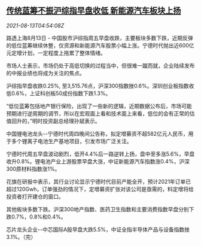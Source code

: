 <!--1628830862000-->
[传统蓝筹不振沪综指早盘收低 新能源汽车板块上扬](https://cn.reuters.com/article/china-stocks-morning-ev-0813-idCNKBS2FE0DP)
------

<div><i>2021-08-13T04:54:08Z</i></div><p>路透上海8月13日 - 中国股市沪综指周五早盘收跌，主要板块多数下跌，近期反弹的低位蓝筹继续休整，仅资源和新能源汽车股票小幅上涨。宁德时代抛出近600亿元定增计划，一定程度上拖累了整体情绪。</p><p>市场人士表示，市场仍处于高低切换的过程当中，但很难一蹴而就，企业陆续发布的中报业绩也将成为关注的焦点。</p><p>沪综指早盘收跌0.25%, 至3,515.76点，沪深300指数挫0.6%。深圳创业板指数收低0.6%，上证科创板50成份指数下跌1.3%。</p><p>“低位蓝筹包括地产银行保险，出现了一些新的逻辑，近期数据公布后，市场可能预期进行逆周期的调节，所以在宏观面上看和技术面上来看，低位的会有正常的估值回升的，”明时投资副总经理孙斌表示。</p><p>中国锂电池龙头--宁德时代周四晚间公告称，拟定增募资不超582亿元人民币，用于多个锂离子电池生产基地项目，引发市场广泛关注。</p><p>宁德时代周五早盘波动剧烈，低开4.4%后一路逆转上扬，盘中至多涨5.6%，早盘收升0.8%。锂电池产业上游股票早盘大涨，中证新能源汽车指数涨0.4%，沪深300原材料指数涨1%。</p><p>花旗在研报中表示，其行业讨论显示宁德时代目前产能全开，预计2021年订单已超过120Gwh，订单强劲的情况下，定增募资扩张对该公司是亟需的，料定增将给投资者打开建仓的窗口。</p><p>其他板块多数下跌。沪深300地产指数、医药卫生指数和主要消费指数早盘分别下跌0.7%，0.8%和0.4%。</p><p>芯片龙头企业--中芯国际A股早盘大跌5.5%，中证全指半导体产品与设备指数挫3.1%。（完） </p>
